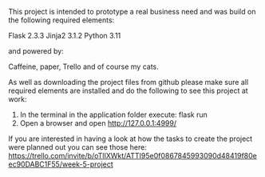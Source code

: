 This project is intended to prototype a real business need and was build on the following required elements:

Flask 2.3.3
Jinja2 3.1.2
Python 3.11

and powered by:

Caffeine, paper, Trello and of course my cats.

As well as downloading the project files from github please make sure all required elements are installed and do the following to see this project at work:

1. In the terminal in the application folder execute:
    flask run
2. Open a browser and open http://127.0.0.1:4999/

If you are interested in having a look at how the tasks to create the project were planned out you can see those here:
https://trello.com/invite/b/oTlIXWkt/ATTI95e0f0867845993090d48419f80eec90DABC1F55/week-5-project